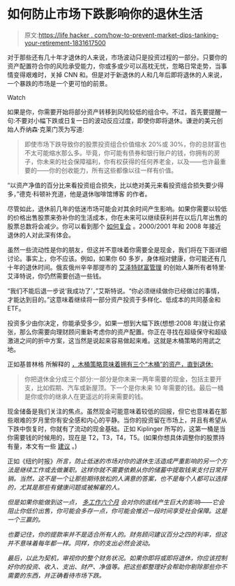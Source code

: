 # 如何防止市场下跌影响你的退休生活

> 原文:[https://life hacker . com/how-to-prevent-market-dips-tanking-your-retirement-1831617500](https://lifehacker.com/how-to-prevent-market-dips-from-tanking-your-retirement-1831617500)

对于那些还有几十年才退休的人来说，市场波动只是投资过程的一部分。只要你的资产配置符合你的风险承受能力，你或多或少可以高枕无忧，忽略日常走势，当事情变得艰难时，关掉 CNN 和。但是对于新退休的人和几年后即将退休的人来说，一个暴跌的市场是一个更可怕的前景。

Watch

如果是你，你需要开始将部分资产转移到风险较低的组合中。不过，首先要提醒一句:不要对小幅下跌或日复一日的波动反应过度，即使你即将退休。谦逊的美元创始人乔纳森·克莱门茨为写道:

> 即使市场下跌导致你的股票投资组合价值缩水 20%或 30%，你的总财富也不太可能缩水那么多。毕竟，你可能有债券和银行账户的钱，你拥有的房子，你未来的社会保障福利，你有权获得的任何养老金，以及——也许最重要的——你的创收能力，所有这些都像以往一样有价值。

“以资产净值的百分比来看投资组合损失，比以绝对美元来看投资组合损失要少得多，”德克·科顿补充道，他是退休咖啡馆博客 的作者。

尽管如此，退休前几年的低迷市场可能会对其余时间产生影响。如果你需要以较低的价格出售股票来弥补你的生活成本，你在未来可以继续获利并在以后几年出售的股票总数将会减少。你可以看到那个 [如何复合](https://lifehacker.com/the-fastest-way-to-save-1-million-1829372702) 。2000/2001 年和 2008 年接近退休的人对此深有体会。

虽然一些流动性是你的朋友，但这并不意味着你需要全是现金，我们将在下面详细讨论。事实上，你不应该。例如，如果你 60 多岁，身体相对健康，你可能还有几十年的退休时间。俄亥俄州辛辛那提市的 [艾泽特财富管理](http://www.eisertwealthmanagement.com/) 的创始人兼所有者特里·艾泽特说，你仍然需要创造一些钱。

“我们不能后退一步说‘我成功了’，”艾斯特说。“你必须继续做你已经做过的事情，才能达到目的。”这意味着继续将一部分资产投资于多样化、低成本的共同基金和 ETF。

投资多少由你决定，你能承受多少。如果一想到大幅下跌(想想:2008 年)就让你紧张，那么你需要向理财顾问重新考虑你的资产配置。你正在寻找在超级保守和超级激进之间的折中方案，这当然是说起来容易做起来难。这就是木桶策略的用武之地。

正如基普林格 所解释的 [，木桶策略意味着拥有三个“木桶”的资产，直到退休:](https://www.kiplinger.com/article/retirement/T037-C000-S002-how-to-implement-the-bucket-system-in-retirement.html)

> 你把退休金分成三个部分:一部分是你未来一两年需要的现金，包括主要开支，比如假期、汽车或新屋顶。下一个是你未来 10 年需要的钱。最后一桶是你或你的继承人在更遥远的将来需要的钱。

现金储备是我们关注的焦点。虽然现金可能意味着较低的回报，但它也意味着在那些艰难的岁月里你有安全感和内心的平静。当你的投资留在市场上，并且有希望从下跌中恢复时，你就有了流动的现金基础。正如 Kiplinger 所写的，这第一桶是当你需要钱的时候用的，现在是 T2，T3，T4，T5。(如果你想具体调整你的股票持有量，本文有一些 [建议](https://twocents.lifehacker.com/what-to-do-before-the-next-market-crash-1823562387) 。)

正如《纽约时报》[](https://www.nytimes.com/2019/01/07/your-money/stock-market-retirement.html)*所言，防止低迷的市场对你的退休生活造成严重影响的另一个方法是继续工作或去做兼职。这样你就不需要依赖从你的储蓄中提取钱来支付日常开销。当然，这不是一个让那些期待放松的人满意的答案，也不是每个人都可以选择的，尤其是那些有健康问题或被解雇的人。*

*但是如果你能做到这一点， [多工作六个月](https://lifehacker.com/delaying-retirement-by-a-few-months-can-substantially-i-1825684101) 会对你的底线产生巨大的影响——它会阻止你低价出售，你可能会多存一点，你可能会推迟一段时间享受社会保障。这是一个三赢的。*

*也要记住，你的提款率并不是适合所有人的。财务顾问建议百分之四的利率，但这并不意味着每年都一样。同样，你的支出必然会波动。*

*最后，以此为契机，审视你的整个财务状况。如果你即将或即将退休，你应该控制好你的投资、收入、支出、财产、净值等。把这些都整理好会帮助你剔除那些你不需要的东西，并正确看待市场下跌。*